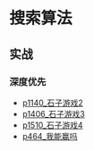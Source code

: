 # 搜索算法

## 实战

### 深度优先
- [p1140_石子游戏2](../problem/p1140_石子游戏2.md)
- [p1406_石子游戏3](../problem/p1406_石子游戏3.md)
- [p1510_石子游戏4](../problem/p1510_石子游戏4.md)
- [p464_我能赢吗](../problem/p464_我能赢吗.md)

